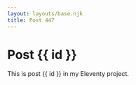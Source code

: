 ```yaml
---
layout: layouts/base.njk
title: Post 447
---
```


# Post {{ id }}

This is post {{ id }} in my Eleventy project.
